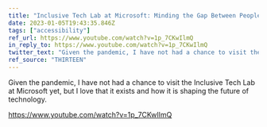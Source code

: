 ```yaml
---
title: "Inclusive Tech Lab at Microsoft: Minding the Gap Between People with Disabilities and Those Without"
date: 2023-01-05T19:43:35.846Z
tags: ["accessibility"]
ref_url: https://www.youtube.com/watch?v=1p_7CKwIlmQ
in_reply_to: https://www.youtube.com/watch?v=1p_7CKwIlmQ
twitter_text: "Given the pandemic, I have not had a chance to visit the Inclusive Tech Lab yet, but I love that it exists and how it is shaping the future of technology."
ref_source: "THIRTEEN"
---
```


Given the pandemic, I have not had a chance to visit the Inclusive Tech Lab at Microsoft yet, but I love that it exists and how it is shaping the future of technology.

https://www.youtube.com/watch?v=1p_7CKwIlmQ
